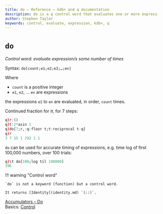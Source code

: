 ```yaml
---
title: do – Reference – kdb+ and q documentation
description: do is a q control word that evaluates one or more expressions a set number of times.
author: Stephen Taylor
keywords: control, evaluate, expression, kdb+, q
---
```

# `do`




_Control word: evaluate expression/s some number of times_

Syntax: `do[count;e1;e2;e3;…;en]`

Where 

-   `count` is a positive integer
-   `e1`, `e2`, … `en` are expressions

the expressions `e1` to `en` are evaluated, in order, `count` times.

Continued fraction for $\pi$, for 7 steps:

```q
q)r:()
q)t:2*asin 1
q)do[7;r,:q:floor t;t:reciprocal t-q]
q)r
3 7 15 1 292 1 1
```

`do` can be used for accurate timing of expressions, e.g. time log of first 100,000 numbers, over 100 trials:

```q
q)\t do[100;log til 100000]
396
```

!!! warning "Control word"

    `do` is not a keyword (function) but a control word.

    It returns [Identity](identity.md) `(::)`.


<i class="far fa-hand-point-right"></i> 
[Accumulators – Do](accumulators.md#do)  
Basics: [Control](../basics/control.md) 
